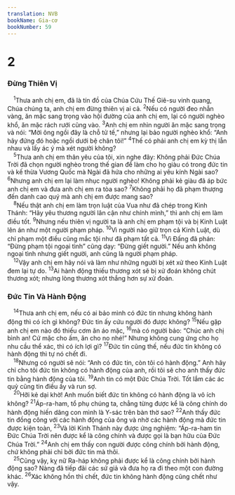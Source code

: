 ```yaml
---
translation: NVB
bookName: Gia-cơ 
bookNumber: 59
---
```


<div class="title"><h1>2</h1><h3>Đừng Thiên Vị </h3></div>
<span class="verse gia_2_1"> <sup>1</sup>Thưa anh chị em, đã là tín đồ của Chúa Cứu Thế Giê-su vinh quang, Chúa chúng ta, anh chị em đừng thiên vị ai cả. </span>
<span class="verse gia_2_2"><sup>2</sup>Nếu có người đeo nhẫn vàng, ăn mặc sang trọng vào hội đường của anh chị em, lại có người nghèo khổ, ăn mặc rách rưới cũng vào. </span>
<span class="verse gia_2_3"><sup>3</sup>Anh chị em nhìn người ăn mặc sang trọng và nói: “Mời ông ngồi đây là chỗ tử tế,” nhưng lại bảo người nghèo khổ: “Anh hãy đứng đó hoặc ngồi dưới bệ chân tôi!” </span>
<span class="verse gia_2_4"><sup>4</sup>Thế có phải anh chị em kỳ thị lẫn nhau và lấy ác ý mà xét người không? <br/></span>
<span class="verse gia_2_5"> <sup>5</sup>Thưa anh chị em thân yêu của tôi, xin nghe đây: Không phải Đức Chúa Trời đã chọn người nghèo trong thế gian để làm cho họ giàu có trong đức tin và kế thừa Vương Quốc mà Ngài đã hứa cho những ai yêu kính Ngài sao? </span>
<span class="verse gia_2_6"><sup>6</sup>Nhưng anh chị em lại làm nhục người nghèo! Không phải kẻ giàu đã áp bức anh chị em và đưa anh chị em ra tòa sao? </span>
<span class="verse gia_2_7"><sup>7</sup>Không phải họ đã phạm thượng đến danh cao quý mà anh chị em được mang sao? <br/></span>
<span class="verse gia_2_8"> <sup>8</sup>Nếu thật anh chị em làm trọn luật của Vua như đã chép trong Kinh Thánh: “Hãy yêu thương người lân cận như chính mình,” thì anh chị em làm điều tốt. </span>
<span class="verse gia_2_9"><sup>9</sup>Nhưng nếu thiên vị người ta là anh chị em phạm tội và bị Kinh Luật lên án như một người phạm pháp. </span>
<span class="verse gia_2_10"><sup>10</sup>Vì người nào giữ trọn cả Kinh Luật, dù chỉ phạm một điều cũng mắc tội như đã phạm tất cả. </span>
<span class="verse gia_2_11"><sup>11</sup>Vì Đấng đã phán: “Đừng phạm tội ngoại tình” cũng dạy: “Đừng giết người.” Nếu anh không ngoại tình nhưng giết người, anh cũng là người phạm pháp. <br/></span>
<span class="verse gia_2_12"> <sup>12</sup>Vậy anh chị em hãy nói và làm như những người bị xét xử theo Kinh Luật đem lại tự do. </span>
<span class="verse gia_2_13"><sup>13</sup>Ai hành động thiếu thương xót sẽ bị xử đoán không chút thương xót; nhưng lòng thương xót thắng hơn sự xử đoán. <br/></span>
<div class="title"><h3>Đức Tin Và Hành Động </h3></div>
<span class="verse gia_2_14"> <sup>14</sup>Thưa anh chị em, nếu có ai bảo mình có đức tin nhưng không hành động thì có ích gì không? Đức tin ấy cứu người đó được không? </span>
<span class="verse gia_2_15"><sup>15</sup>Nếu gặp anh chị em nào đó thiếu cơm ăn áo mặc, </span>
<span class="verse gia_2_16"><sup>16</sup>mà có người bảo: “Chúc anh chị bình an! Cứ mặc cho ấm, ăn cho no nhé!” Nhưng không cung ứng cho họ nhu cầu thể xác, thì có ích lợi gì? </span>
<span class="verse gia_2_17"><sup>17</sup>Đức tin cũng thế, nếu đức tin không có hành động thì tự nó chết đi. <br/></span>
<span class="verse gia_2_18"> <sup>18</sup>Nhưng có người sẽ nói: “Anh có đức tin, còn tôi có hành động.” Anh hãy chỉ cho tôi đức tin không có hành động của anh, rồi tôi sẽ cho anh thấy đức tin bằng hành động của tôi. </span>
<span class="verse gia_2_19"><sup>19</sup>Anh tin có một Đức Chúa Trời. Tốt lắm các ác quỷ cũng tin điều ấy và run sợ. <br/></span>
<span class="verse gia_2_20"> <sup>20</sup>Hỡi kẻ dại khờ! Anh muốn biết đức tin không có hành động là vô ích không? </span>
<span class="verse gia_2_21"><sup>21</sup>Áp-ra-ham, tổ phụ chúng ta, chẳng từng được kể là công chính do hành động hiến dâng con mình là Y-sác trên bàn thờ sao? </span>
<span class="verse gia_2_22"><sup>22</sup>Anh thấy đức tin đồng công với các hành động của ông và nhờ các hành động mà đức tin được kiện toàn, </span>
<span class="verse gia_2_23"><sup>23</sup>Và lời Kinh Thánh này được ứng nghiệm: “Áp-ra-ham tin Đức Chúa Trời nên được kể là công chính và được gọi là bạn hữu của Đức Chúa Trời.” </span>
<span class="verse gia_2_24"><sup>24</sup>Anh chị em thấy con người được công chính bởi hành động, chứ không phải chỉ bởi đức tin mà thôi. <br/></span>
<span class="verse gia_2_25"> <sup>25</sup>Cũng vậy, kỵ nữ Ra-háp không phải được kể là công chính bởi hành động sao? Nàng đã tiếp đãi các sứ giả và đưa họ ra đi theo một con đường khác. </span>
<span class="verse gia_2_26"><sup>26</sup>Xác không hồn thì chết, đức tin không hành động cũng chết như vậy. <br/></span>
